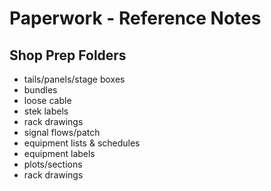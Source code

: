 # Paperwork - Reference Notes

## Shop Prep Folders
* tails/panels/stage boxes
* bundles
* loose cable
* stek labels
* rack drawings
* signal flows/patch
* equipment lists & schedules
* equipment labels
* plots/sections
* rack drawings
